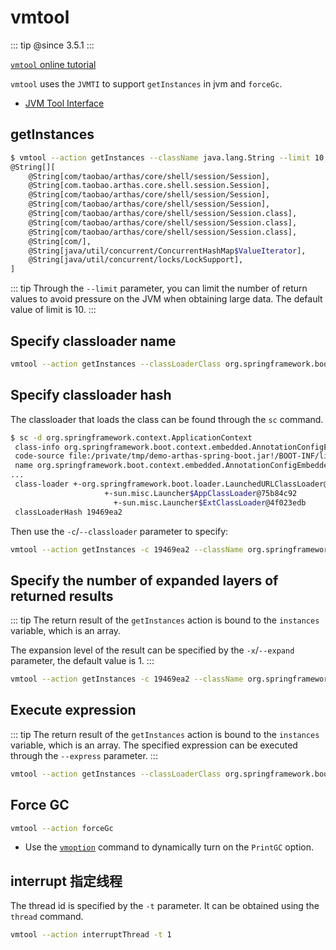 # vmtool

::: tip
@since 3.5.1
:::

[`vmtool` online tutorial](https://arthas.aliyun.com/doc/arthas-tutorials.html?language=en&id=command-vmtool)

`vmtool` uses the `JVMTI` to support `getInstances` in jvm and `forceGc`.

- [JVM Tool Interface](https://docs.oracle.com/javase/8/docs/platform/jvmti/jvmti.html)

## getInstances

```bash
$ vmtool --action getInstances --className java.lang.String --limit 10
@String[][
    @String[com/taobao/arthas/core/shell/session/Session],
    @String[com.taobao.arthas.core.shell.session.Session],
    @String[com/taobao/arthas/core/shell/session/Session],
    @String[com/taobao/arthas/core/shell/session/Session],
    @String[com/taobao/arthas/core/shell/session/Session.class],
    @String[com/taobao/arthas/core/shell/session/Session.class],
    @String[com/taobao/arthas/core/shell/session/Session.class],
    @String[com/],
    @String[java/util/concurrent/ConcurrentHashMap$ValueIterator],
    @String[java/util/concurrent/locks/LockSupport],
]
```

::: tip
Through the `--limit` parameter, you can limit the number of return values to avoid pressure on the JVM when obtaining large data. The default value of limit is 10.
:::

## Specify classloader name

```bash
vmtool --action getInstances --classLoaderClass org.springframework.boot.loader.LaunchedURLClassLoader --className org.springframework.context.ApplicationContext
```

## Specify classloader hash

The classloader that loads the class can be found through the `sc` command.

```bash
$ sc -d org.springframework.context.ApplicationContext
 class-info org.springframework.boot.context.embedded.AnnotationConfigEmbeddedWebApplicationContext
 code-source file:/private/tmp/demo-arthas-spring-boot.jar!/BOOT-INF/lib/spring-boot-1.5.13.RELEASE.jar!/
 name org.springframework.boot.context.embedded.AnnotationConfigEmbeddedWebApplicationContext
...
 class-loader +-org.springframework.boot.loader.LaunchedURLClassLoader@19469ea2
                     +-sun.misc.Launcher$AppClassLoader@75b84c92
                       +-sun.misc.Launcher$ExtClassLoader@4f023edb
 classLoaderHash 19469ea2
```

Then use the `-c`/`--classloader` parameter to specify:

```bash
vmtool --action getInstances -c 19469ea2 --className org.springframework.context.ApplicationContext
```

## Specify the number of expanded layers of returned results

::: tip
The return result of the `getInstances` action is bound to the `instances` variable, which is an array.

The expansion level of the result can be specified by the `-x`/`--expand` parameter, the default value is 1.
:::

```bash
vmtool --action getInstances -c 19469ea2 --className org.springframework.context.ApplicationContext -x 2
```

## Execute expression

::: tip
The return result of the `getInstances` action is bound to the `instances` variable, which is an array. The specified expression can be executed through the `--express` parameter.
:::

```bash
vmtool --action getInstances --classLoaderClass org.springframework.boot.loader.LaunchedURLClassLoader --className org.springframework.context.ApplicationContext --express'instances[0].getBeanDefinitionNames()'
```

## Force GC

```bash
vmtool --action forceGc
```

- Use the [`vmoption`](vmoption.md) command to dynamically turn on the `PrintGC` option.

## interrupt 指定线程

The thread id is specified by the `-t` parameter. It can be obtained using the `thread` command.

```bash
vmtool --action interruptThread -t 1
```
